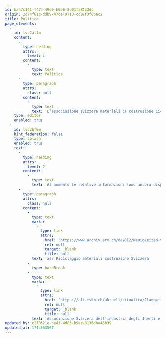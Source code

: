```yaml
---
id: baa7c141-f47a-49e9-b6e6-3d01f38433dc
origin: 2c74f61c-ddb9-47ce-9713-cc82f3f8bac2
title: Politica
page_elements:
  -
    id: lvc2atfm
    content:
      -
        type: heading
        attrs:
          level: 1
        content:
          -
            type: text
            text: Politica
      -
        type: paragraph
        attrs:
          class: null
        content:
          -
            type: text
            text: 'L’associazione svizzera materiali da costruzione Ciclo Materiali di costruzione circolari Svizzera rappresenta gli interessi del settore della ghiaia, del calcestruzzo e del riciclaggio e a tal fine è in costante contatto con tutti gli attori politici. In futuro troverete qui informazioni sui temi più importanti per i nostri soci nonché le nostre prese di posizione su questioni politiche attuali.'
    type: editor
    enabled: true
  -
    id: lvc2bf0w
    hint_federation: false
    type: splash
    enabled: true
    text:
      -
        type: heading
        attrs:
          level: 2
        content:
          -
            type: text
            text: 'Al momento le relative informazioni sono ancora disponibili sui siti web delle precedenti associazioni asr e ASIC.'
      -
        type: paragraph
        attrs:
          class: null
        content:
          -
            type: text
            marks:
              -
                type: link
                attrs:
                  href: 'https://www.archiv.arv.ch/de/812/Neuigkeiten-vom-arv-Baustoffrecycling-Schweiz.htm'
                  rel: null
                  target: _blank
                  title: null
            text: 'asr Riciclaggio materiali costruzione Svizzera'
          -
            type: hardBreak
          -
            type: text
            marks:
              -
                type: link
                attrs:
                  href: 'https://alt.fskb.ch/aktuell/attualita/?lang=it'
                  rel: null
                  target: _blank
                  title: null
            text: 'Associazione Svizzera dell’industria degli Inerti e del Calcestruzzo ASIC'
updated_by: c2f8321e-be41-4d83-b9ee-8136dba46b39
updated_at: 1714663567
---
```

